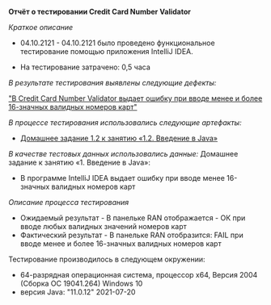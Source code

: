 **Отчёт о тестировании Credit Card Number Validator**

_Краткое описание_ 
- 04.10.2121 - 04.10.2121 было проведено функциональное тестирование помощью приложения IntelliJ IDEA.

- На тестирование затрачено: 0,5 часа

_В результате тестирования выявлены следующие дефекты:_

["В Credit Card Number Validator выдает ошибку при вводе менее и более 16-значных валидных номеров карт"](https://github.com/Leiza111/Java1.2-/issues)


_В процессе тестирования использовались следующие артефакты:_

- [Домашнее задание 1.2 к занятию «1.2. Введение в Java»](https://github.com/netology-code/javaqa-homeworks/blob/master/intro/MERGED.md)

_В качестве тестовых данных использовались данные:_ Домашнее задание к занятию «1. Введение в Java»:

- В программе IntelliJ IDEA  выдает ошибку при вводе  менее 16-значных валидных номеров карт

_Описание процесса тестирования_
- Ожидаемый результат - В панельке RAN отображается - ОК при вводе любых валидных значений номеров карт
- Фактический результат - В панельке RAN отобразится: FAIL при вводе менее и более 16-значных валидных номеров карт
                                           

Тестирование производилось в следующем окружении:

- 64-разрядная операционная система, процессор х64, Версия 2004 (Сборка ОС 19041.264) Windows 10
- версия Java: "11.0.12" 2021-07-20